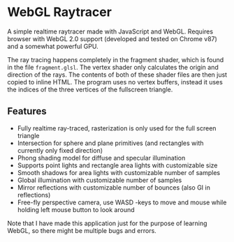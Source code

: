 # WebGL Raytracer
A simple realtime raytracer made with JavaScript and WebGL. Requires browser with WebGL 2.0 support (developed and tested on Chrome v87) and a somewhat powerful GPU.

The ray tracing happens completely in the fragment shader, which is found in the file `fragment.glsl`. The vertex shader only calculates the origin and direction of the rays.
The contents of both of these shader files are then just copied to inline HTML.
The program uses no vertex buffers, instead it uses the indices of the three vertices of the fullscreen triangle.

## Features
- Fully realtime ray-traced, rasterization is only used for the full screen triangle
- Intersection for sphere and plane primitives (and rectangles with currently only fixed direction)
- Phong shading model for diffuse and specular illumination
- Supports point lights and rectangle area lights with customizable size
- Smooth shadows for area lights with customizable number of samples
- Global illumination with customizable number of samples
- Mirror reflections with customizable number of bounces (also GI in reflections)
- Free-fly perspective camera, use WASD -keys to move and mouse while holding left mouse button to look around

Note that I have made this application just for the purpose of learning WebGL, so there might be multiple bugs and errors.